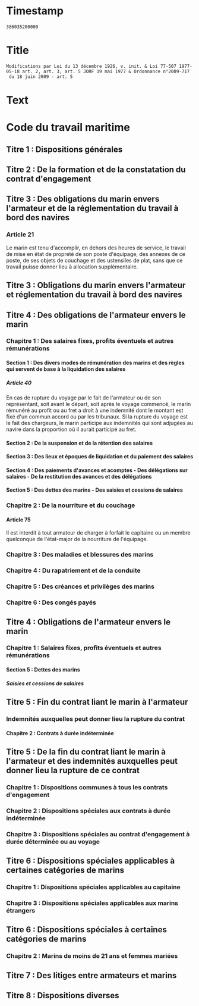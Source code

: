 # Timestamp
```
386035200000
```

# Title
```
Modifications par Loi du 13 décembre 1926, v. init. & Loi 77-507 1977-05-18 art. 2, art. 3, art. 5 JORF 19 mai 1977 & Ordonnance n°2009-717
 du 18 juin 2009 - art. 5
```

# Text
# Code du travail maritime
## Titre 1 : Dispositions générales
## Titre 2 : De la formation et de la constatation du contrat d'engagement
## Titre 3 : Des obligations du marin envers l'armateur et de la réglementation du travail à bord des navires
### Article 21
   Le marin est tenu d'accomplir, en dehors des heures de service, le travail de mise en état de propreté de son poste d'équipage, des annexes de ce poste, de ses objets de couchage et des ustensiles de plat, sans que ce travail puisse donner lieu à allocation supplémentaire.


## Titre 3 : Obligations du marin envers l'armateur et réglementation du travail à bord des navires
## Titre 4 : Des obligations de l'armateur envers le marin
### Chapitre 1 : Des salaires fixes, profits éventuels et autres rémunérations
#### Section 1 : Des divers modes de rémunération des marins et des règles qui servent de base à la liquidation des salaires
##### Article 40
   En cas de rupture du voyage par le fait de l'armateur ou de son représentant, soit avant le départ, soit après le voyage commencé, le marin rémunéré au profit ou au fret a droit à une indemnité dont le montant est fixé d'un commun accord ou par les tribunaux.    Si la rupture du voyage est le fait des chargeurs, le marin participe aux indemnités qui sont adjugées au navire dans la proportion où il aurait participé au fret.


#### Section 2 : De la suspension et de la rétention des salaires
#### Section 3 : Des lieux et époques de liquidation et du paiement des salaires
#### Section 4 : Des paiements d'avances et acomptes - Des délégations sur salaires - De la restitution des avances et des délégations
#### Section 5 : Des dettes des marins - Des saisies et cessions de salaires
### Chapitre 2 : De la nourriture et du couchage
#### Article 75
   Il est interdit à tout armateur de charger à forfait le capitaine ou un membre quelconque de l'état-major de la nourriture de l'équipage.


### Chapitre 3 : Des maladies et blessures des marins
### Chapitre 4 : Du rapatriement et de la conduite
### Chapitre 5 : Des créances et privilèges des marins
### Chapitre 6 : Des congés payés
## Titre 4 : Obligations de l'armateur envers le marin
### Chapitre 1 : Salaires fixes, profits éventuels et autres rémunérations
#### Section 5 : Dettes des marins
##### Saisies et cessions de salaires
## Titre 5 : Fin du contrat liant le marin à l'armateur
### Indemnités auxquelles peut donner lieu la rupture du contrat
#### Chapitre 2 : Contrats à durée indéterminée
## Titre 5 : De la fin du contrat liant le marin à l'armateur et des indemnités auxquelles peut donner lieu la rupture de ce contrat
### Chapitre 1 : Dispositions communes à tous les contrats d'engagement
### Chapitre 2 : Dispositions spéciales aux contrats à durée indéterminée
### Chapitre 3 : Dispositions spéciales au contrat d'engagement à durée déterminée ou au voyage
## Titre 6 : Dispositions spéciales applicables à certaines catégories de marins
### Chapitre 1 : Dispositions spéciales applicables au capitaine
### Chapitre 3 : Dispositions spéciales applicables aux marins étrangers
## Titre 6 : Dispositions spéciales à certaines catégories de marins
### Chapitre 2 : Marins de moins de 21 ans et femmes mariées
## Titre 7 : Des litiges entre armateurs et marins
## Titre 8 : Dispositions diverses